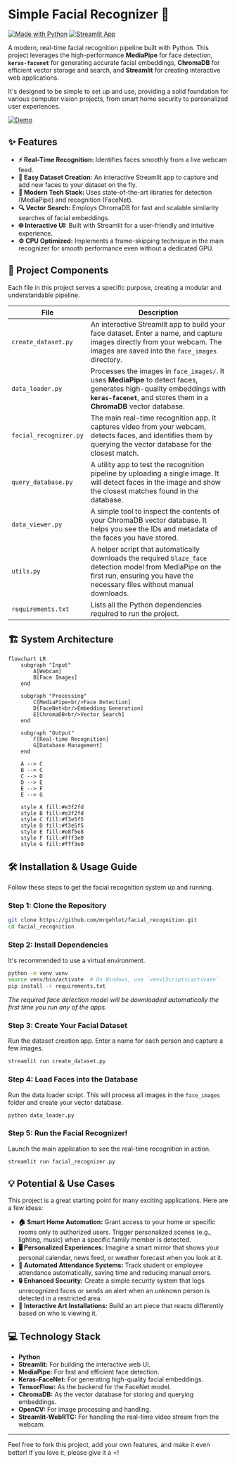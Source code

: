# Simple Facial Recognizer 🚀

[![Made with Python](https://img.shields.io/badge/Made%20with-Python-1f425f.svg)](https://www.python.org/)
[![Streamlit App](https://static.streamlit.io/badges/streamlit_badge_black_white.svg)](https://streamlit.io/)

A modern, real-time facial recognition pipeline built with Python. This project leverages the high-performance **MediaPipe** for face detection, **`keras-facenet`** for generating accurate facial embeddings, **ChromaDB** for efficient vector storage and search, and **Streamlit** for creating interactive web applications.

It's designed to be simple to set up and use, providing a solid foundation for various computer vision projects, from smart home security to personalized user experiences.

[![Demo](https://img.youtube.com/vi/chtdbYdnz3o/hqdefault.jpg)](https://youtu.be/chtdbYdnz3o)  <!-- You can replace this with a real GIF of your project! -->

## ✨ Features

- **⚡ Real-Time Recognition:** Identifies faces smoothly from a live webcam feed.
- **📸 Easy Dataset Creation:** An interactive Streamlit app to capture and add new faces to your dataset on the fly.
- **🧠 Modern Tech Stack:** Uses state-of-the-art libraries for detection (MediaPipe) and recognition (FaceNet).
- **🔍 Vector Search:** Employs ChromaDB for fast and scalable similarity searches of facial embeddings.
- **🌐 Interactive UI:** Built with Streamlit for a user-friendly and intuitive experience.
- **⚙️ CPU Optimized:** Implements a frame-skipping technique in the main recognizer for smooth performance even without a dedicated GPU.

## 📂 Project Components

Each file in this project serves a specific purpose, creating a modular and understandable pipeline.

| File                  | Description                                                                                                                                                                                            |
| --------------------- | ------------------------------------------------------------------------------------------------------------------------------------------------------------------------------------------------------ |
| `create_dataset.py`   | An interactive Streamlit app to build your face dataset. Enter a name, and capture images directly from your webcam. The images are saved into the `face_images` directory.                           |
| `data_loader.py`      | Processes the images in `face_images/`. It uses **MediaPipe** to detect faces, generates high-quality embeddings with **`keras-facenet`**, and stores them in a **ChromaDB** vector database.         |
| `facial_recognizer.py`| The main real-time recognition app. It captures video from your webcam, detects faces, and identifies them by querying the vector database for the closest match.                                     |
| `query_database.py`   | A utility app to test the recognition pipeline by uploading a single image. It will detect faces in the image and show the closest matches found in the database.                                     |
| `data_viewer.py`      | A simple tool to inspect the contents of your ChromaDB vector database. It helps you see the IDs and metadata of the faces you have stored.                                                          |
| `utils.py`            | A helper script that automatically downloads the required `blaze_face` detection model from MediaPipe on the first run, ensuring you have the necessary files without manual downloads.              |
| `requirements.txt`    | Lists all the Python dependencies required to run the project.                                                                                                                                          |

## 🏗️ System Architecture

```mermaid
flowchart LR
    subgraph "Input"
        A[Webcam]
        B[Face Images]
    end

    subgraph "Processing"
        C[MediaPipe<br/>Face Detection]
        D[FaceNet<br/>Embedding Generation]
        E[ChromaDB<br/>Vector Search]
    end

    subgraph "Output"
        F[Real-time Recognition]
        G[Database Management]
    end

    A --> C
    B --> C
    C --> D
    D --> E
    E --> F
    E --> G

    style A fill:#e3f2fd
    style B fill:#e3f2fd
    style C fill:#f3e5f5
    style D fill:#f3e5f5
    style E fill:#e8f5e8
    style F fill:#fff3e0
    style G fill:#fff3e0
```

## 🛠️ Installation & Usage Guide

Follow these steps to get the facial recognition system up and running.

### Step 1: Clone the Repository

```bash
git clone https://github.com/mrgehlot/facial_recognition.git
cd facial_recognition
```

### Step 2: Install Dependencies

It's recommended to use a virtual environment.

```bash
python -m venv venv
source venv/bin/activate  # On Windows, use `venv\Scripts\activate`
pip install -r requirements.txt
```
*The required face detection model will be downloaded automatically the first time you run any of the apps.*

### Step 3: Create Your Facial Dataset

Run the dataset creation app. Enter a name for each person and capture a few images.

```bash
streamlit run create_dataset.py
```

### Step 4: Load Faces into the Database

Run the data loader script. This will process all images in the `face_images` folder and create your vector database.

```bash
python data_loader.py
```

### Step 5: Run the Facial Recognizer!

Launch the main application to see the real-time recognition in action.

```bash
streamlit run facial_recognizer.py
```

## 💡 Potential & Use Cases

This project is a great starting point for many exciting applications. Here are a few ideas:

- **🏠 Smart Home Automation:** Grant access to your home or specific rooms only to authorized users. Trigger personalized scenes (e.g., lighting, music) when a specific family member is detected.
- **🖥️ Personalized Experiences:** Imagine a smart mirror that shows your personal calendar, news feed, or weather forecast when you look at it.
- **🏢 Automated Attendance Systems:** Track student or employee attendance automatically, saving time and reducing manual errors.
- **🔒 Enhanced Security:** Create a simple security system that logs unrecognized faces or sends an alert when an unknown person is detected in a restricted area.
- **🎨 Interactive Art Installations:** Build an art piece that reacts differently based on who is viewing it.

## 💻 Technology Stack

- **Python**
- **Streamlit:** For building the interactive web UI.
- **MediaPipe:** For fast and efficient face detection.
- **Keras-FaceNet:** For generating high-quality facial embeddings.
- **TensorFlow:** As the backend for the FaceNet model.
- **ChromaDB:** As the vector database for storing and querying embeddings.
- **OpenCV:** For image processing and handling.
- **Streamlit-WebRTC:** For handling the real-time video stream from the webcam.

---

Feel free to fork this project, add your own features, and make it even better! If you love it, please give it a ⭐!



